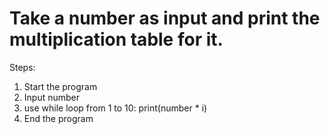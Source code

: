 # Take a number as input and print the multiplication table for it.

Steps:
1. Start the program
2. Input number
3. use while loop from 1 to 10:
    print(number * i)
4. End the program